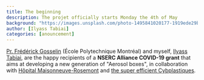 ```yaml
---
title: The beginning 
description: The projet officially starts Monday the 4th of May
background: "https://images.unsplash.com/photo-1495841020177-1919ede29bd8?ixlib=rb-1.2.1&ixid=eyJhcHBfaWQiOjEyMDd9&auto=format&fit=crop&w=1200&q=80"
author: [Ilyass Tabiai]
categories: [anouncement]
---
```


[Pr. Frédérick Gosselin](http://fgosselin.meca.polymtl.ca) (École Polytechnique Montréal) and myself, [Ilyass Tabiai](https://ilylabs.github.io/), are the happy recipients of a **NSERC Alliance COVID-19 grant** that aims at developing a new generation of "Aerosol boxes", in collaboration with [Hôpital Maisonneuve-Rosemont](https://ciusss-estmtl.gouv.qc.ca/) and [the super efficient Cybplastiques](https://cybplastique.ca).
